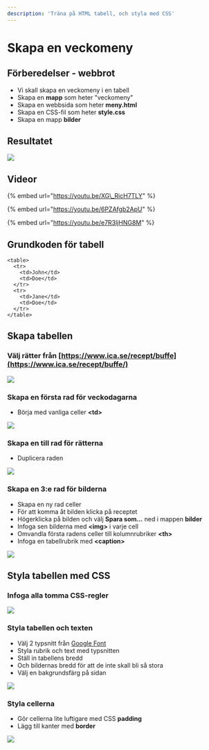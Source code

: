 ```yaml
---
description: 'Träna på HTML tabell, och styla med CSS'
---
```


# Skapa en veckomeny

## Förberedelser - webbrot

* Vi skall skapa en veckomeny i en tabell
* Skapa en **mapp** som heter "veckomeny"
* Skapa en webbsida som heter **meny.html**
* Skapa en CSS-fil som heter **style.css**
* Skapa en mapp **bilder**

## Resultatet

![](.gitbook/assets/image%20%2831%29.png)

## Videor

{% embed url="https://youtu.be/XG\_RicH7TLY" %}

{% embed url="https://youtu.be/6PZAfgb2ApU" %}

{% embed url="https://youtu.be/e7R3ljHNG8M" %}

## Grundkoden för tabell

```markup
<table>
  <tr>
    <td>John</td>
    <td>Doe</td>
  </tr>
  <tr>
    <td>Jane</td>
    <td>Doe</td>
  </tr>
</table>
```

## Skapa tabellen

### Välj rätter från [https://www.ica.se/recept/buffe](https://www.ica.se/recept/buffe/)

![](.gitbook/assets/image%20%2832%29.png)

### Skapa en första rad för veckodagarna

* Börja med vanliga celler **&lt;td&gt;**

![](.gitbook/assets/image%20%2837%29.png)

### Skapa en till rad för rätterna

* Duplicera raden

![](.gitbook/assets/image%20%2829%29.png)

### Skapa en 3:e rad för bilderna

* Skapa en ny rad celler
* För att komma åt bilden klicka på receptet 
* Högerklicka på bilden och välj **Spara som...** ned i mappen **bilder**
* Infoga sen bilderna med **&lt;img&gt;** i varje cell
* Omvandla första radens celler till kolumnrubriker **&lt;th&gt;**
* Infoga en tabellrubrik med **&lt;caption&gt;**

![](.gitbook/assets/image%20%2838%29.png)

## Styla tabellen med CSS

### Infoga alla tomma CSS-regler

![](.gitbook/assets/image%20%2833%29.png)

### Styla tabellen och texten

* Välj 2 typsnitt från [Google Font](https://fonts.google.com/)
* Styla rubrik och text med typsnitten
* Ställ in tabellens bredd
* Och bildernas bredd för att de inte skall bli så stora
* Välj en bakgrundsfärg på sidan

![](.gitbook/assets/image%20%2836%29.png)

### Styla cellerna

* Gör cellerna lite luftigare med CSS **padding**
* Lägg till kanter med **border**

![](.gitbook/assets/image%20%2834%29.png)

